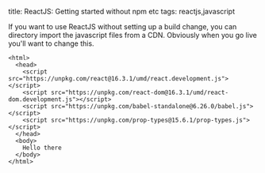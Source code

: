 title: ReactJS: Getting started without npm etc
tags: reactjs,javascript

If you want to use ReactJS without setting up a build change, you can directory import the javascript files from a CDN. Obviously when you go live you'll want to change this.

```
<html>
  <head>
    <script src="https://unpkg.com/react@16.3.1/umd/react.development.js"></script>
    <script src="https://unpkg.com/react-dom@16.3.1/umd/react-dom.development.js"></script>
    <script src="https://unpkg.com/babel-standalone@6.26.0/babel.js"></script>
    <script src="https://unpkg.com/prop-types@15.6.1/prop-types.js"></script>
  </head>
  <body>
    Hello there
  </body>
</html>
```
